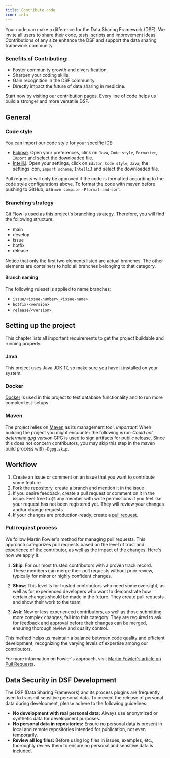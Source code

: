 ```yaml
---
title: Contribute code
icon: info
---
```


Your code can make a difference for the Data Sharing Framework (DSF). We invite all users to share their code, tests, scripts and improvement ideas. Contributions of any size enhance the DSF and support the data sharing framework community.

### Benefits of Contributing:
- Foster community growth and diversification.
- Sharpen your coding skills.
- Gain recognition in the DSF community.
- Directly impact the future of data sharing in medicine.

Start now by visiting our contribution pages. Every line of code helps us build a stronger and more versatile DSF.

## General

### Code style

You can import our code style for your specific IDE:

* [Eclipse](https://github.com/datasharingframework/dsf/blob/main/src/main/resources/eclipse-formatter-config.xml). Open your preferences, click on `Java`, `Code style`, `Formatter`, `Import` and select the downloaded file.
* [IntelliJ](https://github.com/datasharingframework/dsf/blob/main/src/main/resources/intellij-formatter-config.xml). Open your settings, click on `Editor`, `Code style`, `Java`, the settings icon, `import scheme`, `IntelliJ` and select the downloaded file.

Pull requests will only be approved if the code is formatted according to the code style configurations above. To format the code with maven before pushing to GitHub, use `mvn compile -Pformat-and-sort`.

### Branching strategy

[Git Flow](https://www.atlassian.com/de/git/tutorials/comparing-workflows/gitflow-workflow) is used as this project's branching strategy. Therefore, you will find the following structure:

* main
* develop
* issue
* hotfix
* release

Notice that only the first two elements listed are actual branches. The other elements are containers to hold all branches belonging to that category.


#### Branch naming

The following ruleset is applied to name branches:

* `issue/<issue-number>_<issue-name>`
* `hotfix/<version>`
* `release/<version>`

## Setting up the project

This chapter lists all important requirements to get the project buildable and running properly.

### Java

This project uses Java JDK 17, so make sure you have it installed on your system.

### Docker

[Docker](https://www.docker.com/) is used in this project to test database functionality and to run more complex test-setups.

### Maven

The project relies on [Maven](https://maven.apache.org/) as its management tool.
*Important:* When building the project you might encounter the following error:
*Could not determine gpg version* [GPG](https://gnupg.org/) is used to sign artifacts for public release. Since this does not concern contributors, you may skip this step in the maven build process with `-Dgpg.skip`.


## Workflow

1. Create an issue or comment on an issue that you want to contribute some feature
2. Fork the repository, create a branch and mention it in the issue
3. If you desire feedback, create a pull request or comment on it in the issue. Feel free to @ any member with write permissions if you feel like your request has not been registered yet. They will review your changes and/or change requests
4. If your changes are production-ready, create a [pull request](https://github.com/datasharingframework/dsf/pulls).

### Pull request process

We follow Martin Fowler's method for managing pull requests. This approach categorizes pull requests based on the level of trust and experience of the contributor, as well as the impact of the changes. Here's how we apply it:

1. **Ship**: For our most trusted contributors with a proven track record. These members can merge their pull requests without prior review, typically for minor or highly confident changes.

2. **Show**: This level is for trusted contributors who need some oversight, as well as for experienced developers who want to demonstrate how certain changes should be made in the future. They create pull requests and show their work to the team.

3. **Ask**: New or less experienced contributors, as well as those submitting more complex changes, fall into this category. They are required to ask for feedback and approval before their changes can be merged, ensuring thorough review and quality control.


This method helps us maintain a balance between code quality and efficient development, recognizing the varying levels of expertise among our contributors.

For more information on Fowler's approach, visit [Martin Fowler's article on Pull Requests](https://martinfowler.com/articles/ship-show-ask.html).


## Data Security in DSF Development

The DSF (Data Sharing Framework) and its process plugins are frequently used to transmit sensitive personal data. To prevent the release of personal data during development, please adhere to the following guidelines:

- **No development with real personal data:** Always use anonymized or synthetic data for development purposes.
- **No personal data in repositories:** Ensure no personal data is present in local and remote repositories intended for publication, not even temporarily.
- **Review all log files:** Before using log files in issues, examples, etc., thoroughly review them to ensure no personal and sensitive data is included.

